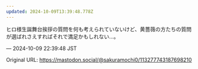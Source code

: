 ```yaml
---
updated: 2024-10-09T13:39:48.778Z
---
```


<p>ヒロ様生誕舞台挨拶の質問を何も考えられていないけど、黄薔薇の方たちの質問が選ばれさえすればそれで満足かもしれない…。</p>

&mdash; 2024-10-09 22:39:48 JST

Original URL: https://mastodon.social/@sakuramochi0/113277743187698210
